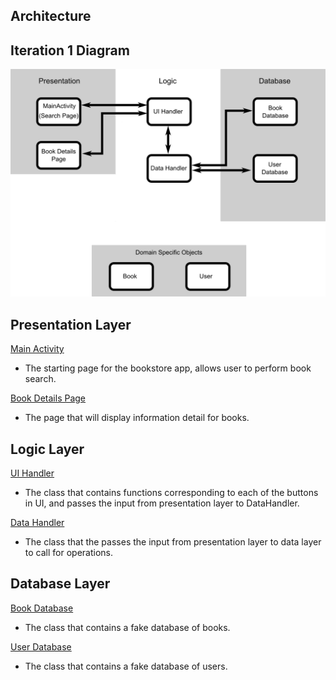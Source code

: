 ## Architecture
## Iteration 1 Diagram

![architecture](architecture.png)

## Presentation Layer
[Main Activity](https://code.cs.umanitoba.ca/3350-winter-2021-a03/winter-2021-a03-group-10/-/blob/master/app/src/main/java/com/comp3350_group10/bookstore/MainActivity.java)
- The starting page for the bookstore app, allows user to perform book search.

[Book Details Page](https://code.cs.umanitoba.ca/3350-winter-2021-a03/winter-2021-a03-group-10/-/blob/master/app/src/main/java/com/comp3350_group10/bookstore/BookDetailsActivity.java)
- The page that will display information detail for books. 


## Logic Layer
[UI Handler](https://code.cs.umanitoba.ca/3350-winter-2021-a03/winter-2021-a03-group-10/-/blob/master/app/src/main/java/com/comp3350_group10/bookstore/logic/UI_Handler/UIHandler.java)
- The class that contains functions corresponding to each of the buttons in UI, and passes the input from presentation layer to DataHandler.

[Data Handler](https://code.cs.umanitoba.ca/3350-winter-2021-a03/winter-2021-a03-group-10/-/blob/master/app/src/main/java/com/comp3350_group10/bookstore/logic/Data_Handler/DataHandler.java)
- The class that the passes the input from presentation layer to data layer to call for operations.

## Database Layer
[Book Database](https://code.cs.umanitoba.ca/3350-winter-2021-a03/winter-2021-a03-group-10/-/blob/master/app/src/main/java/com/comp3350_group10/bookstore/data/BookDatabase.java)
- The class that contains a fake database of books.

[User Database](https://code.cs.umanitoba.ca/3350-winter-2021-a03/winter-2021-a03-group-10/-/blob/master/app/src/main/java/com/comp3350_group10/bookstore/UserDatabase.java)
- The class that contains a fake database of users.